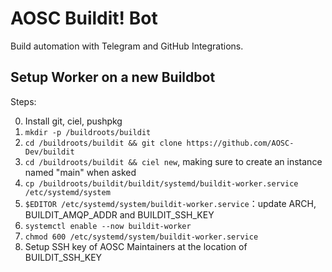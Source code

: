 # AOSC Buildit! Bot

Build automation with Telegram and GitHub Integrations.

## Setup Worker on a new Buildbot

Steps:

0. Install git, ciel, pushpkg
1. `mkdir -p /buildroots/buildit`
2. `cd /buildroots/buildit && git clone https://github.com/AOSC-Dev/buildit`
3. `cd /buildroots/buildit && ciel new`, making sure to create an instance named "main" when asked
4. `cp /buildroots/buildit/buildit/systemd/buildit-worker.service /etc/systemd/system`
5. `$EDITOR /etc/systemd/system/buildit-worker.service`：update ARCH, BUILDIT_AMQP_ADDR and BUILDIT_SSH_KEY
6. `systemctl enable --now buildit-worker`
7. `chmod 600 /etc/systemd/system/buildit-worker.service`
8. Setup SSH key of AOSC Maintainers at the location of BUILDIT_SSH_KEY
